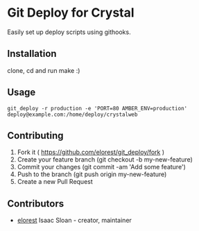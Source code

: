 # Git Deploy for Crystal

Easily set up deploy scripts using githooks. 

## Installation

clone, cd and run make :)

## Usage

`git_deploy -r production -e 'PORT=80 AMBER_ENV=production' deploy@example.com:/home/deploy/crystalweb`

## Contributing

1. Fork it ( https://github.com/elorest/git_deploy/fork )
2. Create your feature branch (git checkout -b my-new-feature)
3. Commit your changes (git commit -am 'Add some feature')
4. Push to the branch (git push origin my-new-feature)
5. Create a new Pull Request

## Contributors

- [elorest](https://github.com/elorest) Isaac Sloan - creator, maintainer
